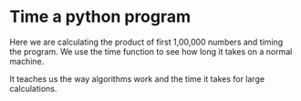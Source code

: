 # Time a python program

Here we are calculating the product of first 1,00,000 numbers
and timing the program.
We use the time function to see how long it takes on a normal machine.

It teaches us the way algorithms work and the time it takes for large calculations.

